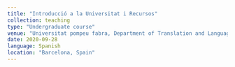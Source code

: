 ```yaml
---
title: "Introducció a la Universitat i Recursos"
collection: teaching
type: "Undergraduate course"
venue: "Universitat pompeu fabra, Department of Translation and Language Sciences"
date: 2020-09-28
language: Spanish
location: "Barcelona, Spain"
---
```




